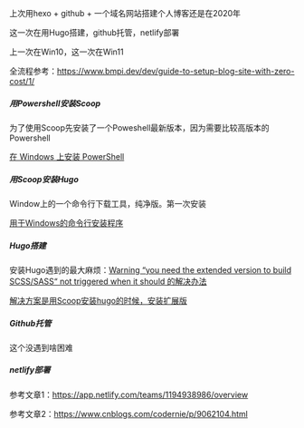上次用hexo + github + 一个域名网站搭建个人博客还是在2020年

这一次在用Hugo搭建，github托管，netlify部署

上一次在Win10，这一次在Win11

全流程参考：https://www.bmpi.dev/dev/guide-to-setup-blog-site-with-zero-cost/1/



##### 用Powershell安装Scoop

为了使用Scoop先安装了一个Poweshell最新版本，因为需要比较高版本的Powershell

[在 Windows 上安装 PowerShell](https://learn.microsoft.com/zh-cn/powershell/scripting/install/installing-powershell-on-windows?view=powershell-7.4)



##### 用Scoop安装Hugo

Window上的一个命令行下载工具，纯净版。第一次安装

[用于Windows的命令行安装程序](https://scoop.sh/)



##### Hugo搭建

安装Hugo遇到的最大麻烦：[Warning “you need the extended version to build SCSS/SASS“ not triggered when it should 的解决办法](https://blog.csdn.net/qq_41136216/article/details/112674327)

[解决方案是用Scoop安装hugo的时候，安装扩展版](https://gohugo.io/troubleshooting/faq/#i-get-tocss--this-feature-is-not-available-in-your-current-hugo-version)



##### Github托管

这个没遇到啥困难



##### netlify部署

参考文章1：https://app.netlify.com/teams/1194938986/overview

参考文章2：https://www.cnblogs.com/codernie/p/9062104.html
